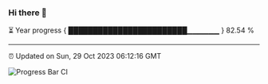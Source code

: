 ### Hi there 👋

⏳ Year progress { ████████████████████████▁▁▁▁▁▁ } 82.54 %

---

⏰ Updated on Sun, 29 Oct 2023 06:12:16 GMT

![Progress Bar CI](https://github.com/liununu/liununu/workflows/Progress%20Bar%20CI/badge.svg)
